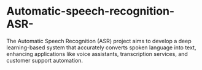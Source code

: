 # Automatic-speech-recognition-ASR-
The Automatic Speech Recognition (ASR) project aims to develop a deep learning-based system that accurately converts spoken language into text, enhancing applications like voice assistants, transcription services, and customer support automation.
